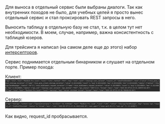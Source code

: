 Для выноса в отдельный сервис были выбраны диалоги. 
Так как внутренних походов не было, для учебных целей я просто вынес отдельный сервис и стал проксировать REST запросы в него.

Выносить таблицу в отдельную базу не стал, т.к. в целом тут нет необходимости. В моем, случае, например, важна консистентность с таблицей юзеров.


Для трейсинга я написал (на самом деле еще до этого) набор [интерсепторов](https://github.com/antonpriyma/otus-highload/tree/5468395575c7a0c32bd4c0640c231fb0541f698d/pkg/framework/grpc).

Сервис поднимается отдельным бинарником и слушает на отдельном порте.
Пример похода:

Клиент:
![img.png](img.png)

Сервер: 
![img_1.png](img_1.png)

Как видно, request_id пробрасывается. 
